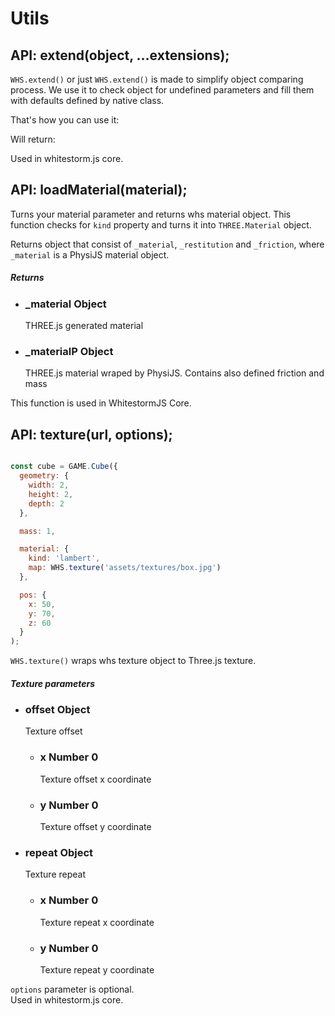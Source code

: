 <h1 class="big" id="utils">Utils</h1>

## API: extend(object, ...extensions);

`WHS.extend()` or just `WHS.extend()` is made to simplify object comparing process. We use it to check object for undefined parameters and fill them with defaults defined by native class.

That's how you can use it:
<script src="https://gist.github.com/sasha240100/cf1af9b43d06a1d2756d.js"></script>

Will return:

<script src="https://gist.github.com/sasha240100/8af05b677037ff4efb90.js"></script>

<aside class="warning yellow">Used in whitestorm.js core.</aside>


## API: loadMaterial(material);

Turns your material parameter and returns whs material object.
This function checks for `kind` property and turns it into `THREE.Material` object.

Returns object that consist of `_material`, `_restitution` and `_friction`, where `_material` is a PhysiJS material object.

<div class="params" id="loadMaterial-returns">
  <h5>Returns <a href="#loadMaterial-returns" class="anchor"></a></h5>
  <ul>
    <li id="loadMaterial-returns-_material">
      <h3><a href="#loadMaterial-returns-_material" class="anchor"></a> _material
        <span class="type">Object</span>
      </h3>
      <p>THREE.js generated material</p>
    <li id="loadMaterial-returns-_materialP">
      <h3><a href="#loadMaterial-returns-_materialP" class="anchor"></a> _materialP
        <span class="type">Object</span>
      </h3>
      <p>THREE.js material wraped by PhysiJS. Contains also defined friction and mass</p>
    </li>
  </ul>
</div>

<aside class="warning yellow">This function is used in WhitestormJS Core.</aside>

## API: texture(url, options);

```javascript

const cube = GAME.Cube({
  geometry: {
    width: 2,
    height: 2,
    depth: 2
  },

  mass: 1,

  material: {
    kind: 'lambert',
    map: WHS.texture('assets/textures/box.jpg')
  },

  pos: {
    x: 50,
    y: 70,
    z: 60
  }
);

```

`WHS.texture()` wraps whs texture object to Three.js texture.

<div class="params" id="texture-params">
  <h5>Texture parameters <a href="#texture-params" class="anchor"></a></h5>
  <ul>
    <li id="texture-params-offset" class="nested">
      <h3><a href="#texture-params-offset" class="anchor"></a> offset
        <span class="type">Object</span>
      </h3>
      <p>Texture offset</p>
      <ul>
        <li>
          <h3>x
            <span class="type">Number</span>
            <span class="default">0</span>
          </h3>
          <p>Texture offset x coordinate</p>
        </li>
        <li>
          <h3>y
            <span class="type">Number</span>
            <span class="default">0</span>
          </h3>
          <p>Texture offset y coordinate</p>
        </li>
      </ul>
    </li>
    <li id="texture-params-repeat" class="nested">
      <h3><a href="#texture-params-repeat" class="anchor"></a> repeat
        <span class="type">Object</span>
      </h3>
      <p>Texture repeat</p>
      <ul>
        <li>
          <h3>x
            <span class="type">Number</span>
            <span class="default">0</span>
          </h3>
          <p>Texture repeat x coordinate</p>
        </li>
        <li>
          <h3>y
            <span class="type">Number</span>
            <span class="default">0</span>
          </h3>
          <p>Texture repeat y coordinate</p>
        </li>
      </ul>
    </li>
  </ul>
</div>

<aside class="notice"><code>options</code> parameter is optional.</aside>

<aside class="warning yellow">Used in whitestorm.js core.</aside>
